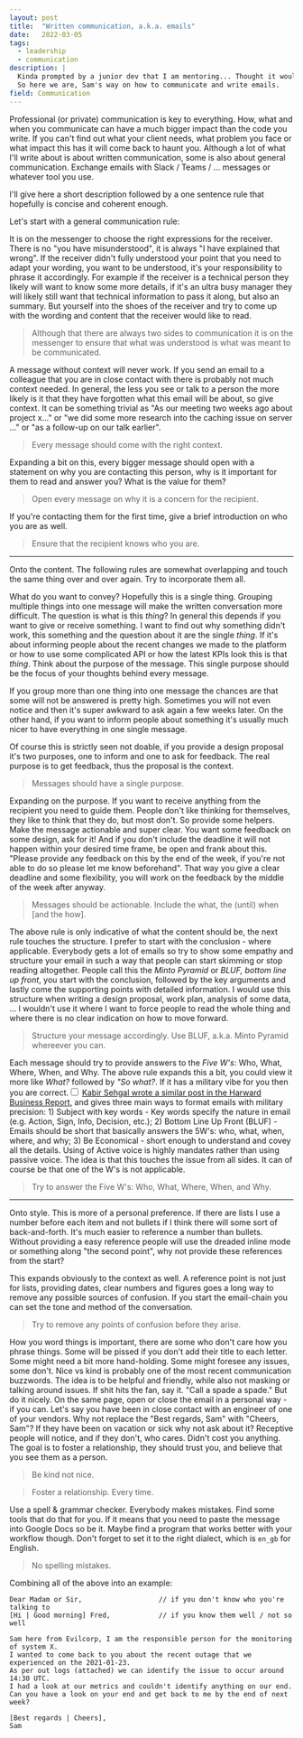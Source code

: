 ```yaml
---
layout: post
title:  "Written communication, a.k.a. emails"
date:   2022-03-05
tags:
  - leadership
  - communication
description: |
  Kinda prompted by a junior dev that I am mentoring... Thought it would make sense to write it down.
  So here we are, Sam's way on how to communicate and write emails.
field: Communication
---
```


Professional (or private) communication is key to everything. How, what and when you communicate can
have a much bigger impact than the code you write. If you can't find out what your client needs,
what problem you face or what impact this has it will come back to haunt you.
Although a lot of what I'll write about is about written communication, some is also about general
communication. Exchange emails with Slack / Teams / ... messages or whatever tool you use.

I'll give here a short description followed by a one sentence rule that hopefully is concise and
coherent enough.

Let's start with a general communication rule:

It is on the messenger to choose the right expressions for the receiver. There is no "you have
misunderstood", it is always "I have explained that wrong". If the receiver didn't fully understood
your point that you need to adapt your wording, you want to be understood, it's your responsibility
to phrase it accordingly. For example if the receiver is a technical person they likely will want to
know some more details, if it's an ultra busy manager they will likely still want that technical
information to pass it along, but also an summary. But yourself into the shoes of the receiver and
try to come up with the wording and content that the receiver would like to read.

<div class="epigraph rule">
  <blockquote>
    <p>
      Although that there are always two sides to communication it is on the messenger to ensure that
      what was understood is what was meant to be communicated.
    </p>
  </blockquote>
</div>

A message without context will never work. If you send an email to a colleague that you are in close
contact with there is probably not much context needed. In general, the less you see or talk to a
person the more likely is it that they have forgotten what this email will be about, so give
context.
It can be something trivial as "As our meeting two weeks ago about project x..." or "we did some
more research into the caching issue on server ..." or "as a follow-up on our talk earlier".


<div class="epigraph rule">
  <blockquote>
    <p>
      Every message should come with the right context.
    </p>
  </blockquote>
</div>

Expanding a bit on this, every bigger message should open with a statement on why you are contacting
this person, why is it important for them to read and answer you? What is the value for them?

<div class="epigraph rule">
  <blockquote>
    <p>
    Open every message on why it is a concern for the recipient.
    </p>
  </blockquote>
</div>

If you're contacting them for the first time, give a brief introduction on who you are as well.

<div class="epigraph rule">
  <blockquote>
    <p>
    Ensure that the recipient knows who you are.
    </p>
  </blockquote>
</div>

---

Onto the content. The following rules are somewhat overlapping and touch the same thing over and
over again. Try to incorporate them all.

What do you want to convey? Hopefully this is a single thing. Grouping multiple
things into one message will make the written conversation more difficult. The question is what is
this *thing*? In general this depends if you want to give or receive something. I want to find out
why something didn't work, this something and the question about it are the single *thing*. If it's
about informing people about the recent changes we made to the platform or how to use some
complicated API or how the latest KPIs look this is that *thing*.
Think about the purpose of the message. This single purpose should be the focus of your thoughts
behind every message.

If you group more than one thing into one message the chances are that some will not be answered is pretty
high. Sometimes you will not even notice and then it's super awkward to ask again a few weeks later.
On the other hand, if you want to inform people about something it's usually much nicer to have
everything in one single message.

Of course this is strictly seen not doable, if you provide a design proposal it's two purposes, one
to inform and one to ask for feedback. The real purpose is to get feedback, thus the proposal is the
context.

<div class="epigraph rule">
  <blockquote>
    <p>
      Messages should have a single purpose.
    </p>
  </blockquote>
</div>

Expanding on the purpose. If you want to receive anything from the recipient you need to guide them.
People don't like thinking for themselves, they like to think that they do, but most don't. So
provide some helpers. Make the message actionable and super clear. You want some feedback on some
design, ask for it! And if you don't include the deadline it will not happen within your desired
time frame, be open and frank about this. "Please provide any feedback on this by the end of the
week, if you're not able to do so please let me know beforehand". That way you give a clear deadline
and some flexibility, you will work on the feedback by the middle of the week after anyway.

<div class="epigraph rule">
  <blockquote>
    <p>
Messages should be actionable. Include the what, the (until) when [and the how].
    </p>
  </blockquote>
</div>

The above rule is only indicative of what the content should be, the next rule touches the
structure. I prefer to start with the conclusion - where applicable. Everybody gets a lot of emails
so try to show some empathy and structure your email in such a way that people can start skimming or
stop reading altogether. People call this the *Minto Pyramid* or *BLUF, bottom line up front*, you
start with the conclusion, followed by the key arguments and lastly come the supporting points with
detailed information. I would use this structure when writing a design proposal, work plan, analysis
of some data, ... I wouldn't use it where I want to force people to read the whole thing and where
there is no clear indication on how to move forward.

<div class="epigraph rule">
  <blockquote>
    <p>
    Structure your message accordingly. Use BLUF, a.k.a. Minto Pyramid whereever you can.
    </p>
  </blockquote>
</div>

Each message should try to provide answers to the *Five W's*: Who, What, Where, When, and
Why. The above rule expands this a bit, you could view it more like *What?* followed by *"So what?*.
If it has a military vibe for you then you are correct.<label
for="sn-message_kabir" class="margin-toggle sidenote-number"></label><input type="checkbox"
id="sn-message_kabir" class="margin-toggle"/><span class="sidenote">
  <a href="https://hbr.org/2016/11/how-to-write-email-with-military-precision">Kabir Sehgal wrote a similar post in the Harward Business Report</a>,
  and gives three main ways to format emails with military precision: 
    1) Subject with key words - Key words specify the nature in email (e.g. Action, Sign, Info, Decision, etc.);
    2) Bottom Line Up Front (BLUF) - Emails should be short that basically answers the 5W's: who, what, when, where, and why;
    3) Be Economical - short enough to understand and covey all the details. Using of Active voice is highly mandates rather than using passive voice.
</span>
The idea is that this touches the issue from all sides. It can of course be that one of the W's is
not applicable.

<div class="epigraph rule">
  <blockquote>
    <p>
    Try to answer the Five W's: Who, What, Where, When, and Why.
    </p>
  </blockquote>
</div>

---

Onto style. This is more of a personal preference. If there are lists I use a number before each
item and not bullets if I think there will some sort of back-and-forth. It's much easier to
reference a number than bullets. Without providing a easy reference people will use the dreaded
inline mode or something along "the second point", why not provide these references from the start?

This expands obviously to the context as well. A reference point is not just for lists, providing
dates, clear numbers and figures goes a long way to remove any possible sources of confusion. If you
start the email-chain you can set the tone and method of the conversation.

<div class="epigraph rule">
  <blockquote>
    <p>
    Try to remove any points of confusion before they arise.
    </p>
  </blockquote>
</div>

How you word things is important, there are some who don't care how you phrase things. Some will be
pissed if you don't add their title to each letter. Some might need a bit more hand-holding. Some
might foresee any issues, some don't.
Nice vs kind is probably one of the most recent communication buzzwords. The idea is to be helpful
and friendly, while also not masking or talking around issues. If shit hits the fan, say it. "Call a
spade a spade." But do it nicely.
On the same page, open or close the email in a personal way - if you can. Let's say you have been in
close contact with an engineer of one of your vendors. Why not replace the "Best regards, Sam" with
"Cheers, Sam"? If they have been on vacation or sick why not ask about it? Receptive people will
notice, and if they don't, who cares. Didn't cost you anything. The goal is to foster a
relationship, they should trust you, and believe that you see them as a person.


<div class="epigraph rule">
  <blockquote>
    <p>
Be kind not nice.
    </p>
  </blockquote>
</div>

<div class="epigraph rule">
  <blockquote>
    <p>
    Foster a relationship. Every time.
    </p>
  </blockquote>
</div>

Use a spell & grammar checker. Everybody makes mistakes. Find some tools that do that for you. If it
means that you need to paste the message into Google Docs so be it. Maybe find a program that works
better with your workflow though. Don't forget to set it to the right dialect, which is `en_gb` for
English.

<div class="epigraph rule">
  <blockquote>
    <p>
No spelling mistakes.
    </p>
  </blockquote>
</div>

Combining all of the above into an example:

```
Dear Madam or Sir,                   // if you don't know who you're talking to
[Hi | Good morning] Fred,            // if you know them well / not so well

Sam here from Evilcorp, I am the responsible person for the monitoring of system X.
I wanted to come back to you about the recent outage that we experienced on the 2021-01-23.
As per out logs (attached) we can identify the issue to occur around 14:30 UTC.
I had a look at our metrics and couldn't identify anything on our end.
Can you have a look on your end and get back to me by the end of next week?

[Best regards | Cheers],
Sam
```

